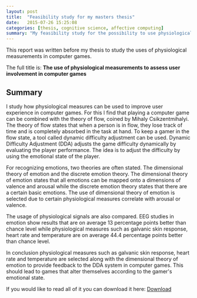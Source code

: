 ```yaml
---
layout: post
title:  "Feasibility study for my masters thesis"
date:   2015-07-26 15:25:08
categories: [thesis, cognitive science, affective computing]
summary: "My feasibility study for the possibility to use physiological measurements in computer games."
---
```

This report was written before my thesis to study the uses of physiological measurements in computer games.

The full title is: **The use of physiological measurements to assess user involvement in computer games**

## Summary

I study how physiological measures can be used to improve user experience in computer games. For this I find that playing a computer game can be combined with the theory of flow, coined by Mihaly Csikzentmihalyi. The theory of flow states that when a person is in flow, they lose track of time and is completely absorbed in the task at hand. To keep a gamer in the flow state, a tool called dynamic difficulty adjustment can be used. Dynamic Difficulty Adjustment (DDA) adjusts the game difficulty dynamically by evaluating the player performance. The idea is to adjust the difficulty by using the emotional state of the player.

For recognizing emotions, two theories are often stated. The dimensional theory of emotion and the discrete emotion theory. The dimensional theory of emotion states that all emotions can be mapped onto a dimensions of valence and arousal while the discrete emotion theory states that there are a certain basic emotions. The use of dimensional theory of emotion is selected due to certain physiological measures correlate with arousal or valence.

The usage of physiological signals are also compared. EEG studies in emotion show results that are on average 13 percentage points better than chance level while physiological measures such as galvanic skin response, heart rate and temperature are on average 44.4 percentage points better than chance level.

In conclusion physiological measures such as galvanic skin response, heart rate and temperature are selected along with the dimensional theory of emotion to provide feedback to the DDA system in computer games. This should lead to games that alter themselves according to the gamer's emotional state.

If you would like to read all of it you can download it here:
[Download]({{site.assets_folder}}feasibilitystudy.pdf)
